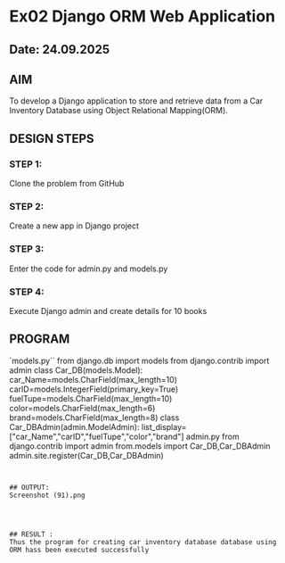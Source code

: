 # Ex02 Django ORM Web Application
## Date: 24.09.2025

## AIM
To develop a Django application to store and retrieve data from a Car Inventory Database using Object Relational Mapping(ORM).

## DESIGN STEPS

### STEP 1:
Clone the problem from GitHub

### STEP 2:
Create a new app in Django project

### STEP 3:
Enter the code for admin.py and models.py

### STEP 4:
Execute Django admin and create details for 10 books

## PROGRAM
`models.py``
from django.db import models
from django.contrib import admin
class Car_DB(models.Model):
      car_Name=models.CharField(max_length=10)
      carID=models.IntegerField(primary_key=True)
      fuelTupe=models.CharField(max_length=10)
      color=models.CharField(max_length=6)
      brand=models.CharField(max_length=8)
class Car_DBAdmin(admin.ModelAdmin):
      list_display=["car_Name","carID","fuelTupe","color","brand"]
  admin.py
  from django.contrib import admin
from.models import Car_DB,Car_DBAdmin
admin.site.register(Car_DB,Car_DBAdmin) 
```


## OUTPUT:
Screenshot (91).png




## RESULT :
Thus the program for creating car inventory database database using ORM hass been executed successfully

